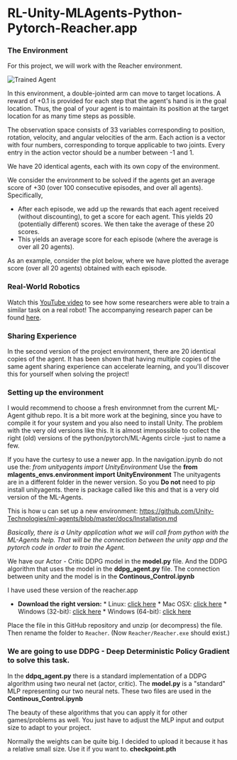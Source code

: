# RL-Unity-MLAgents-Python-Pytorch-Reacher.app

### The Environment

For this project, we will work with the Reacher environment.

[image1]: https://user-images.githubusercontent.com/10624937/43851024-320ba930-9aff-11e8-8493-ee547c6af349.gif "Trained Agent"
![Trained Agent][image1]


In this environment, a double-jointed arm can move to target locations. A reward of +0.1 is provided for each step that the agent's hand is in the goal location. Thus, the goal of your agent is to maintain its position at the target location for as many time steps as possible.

The observation space consists of 33 variables corresponding to position, rotation, velocity, and angular velocities of the arm. Each action is a vector with four numbers, corresponding to torque applicable to two joints. Every entry in the action vector should be a number between -1 and 1.

We have 20 identical agents, each with its own copy of the environment.

We consider the environment to be solved if the agents get an average score of +30 (over 100 consecutive episodes, and over all agents). Specifically,

* After each episode, we add up the rewards that each agent received (without discounting), to get a score for each agent. This yields 20 (potentially different) scores. We then take the average of these 20 scores.
* This yields an average score for each episode (where the average is over all 20 agents).

As an example, consider the plot below, where we have plotted the average score (over all 20 agents) obtained with each episode.

### Real-World Robotics

Watch this [YouTube video](https://www.youtube.com/watch?v=ZVIxt2rt1_4) to see how some researchers were able to train a similar task on a real robot! The accompanying research paper can be found [here](https://arxiv.org/pdf/1803.07067.pdf).

### Sharing Experience

In the second version of the project environment, there are 20 identical copies of the agent. It has been shown that having multiple copies of the same agent sharing experience can accelerate learning, and you'll discover this for yourself when solving the project!

### Setting up the environment

I would recommend to choose a fresh environmnet from the current ML-Agent github repo. 
It is a bit more work at the begining, since you have to compile it for your system and you also need to install Unity. 
The problem with the very old versions like this. It is almost immpossible to collect the right (old) versions of the python/pytorch/ML-Agents circle -just to name a few.

If you have the curtesy to use a newer app. In the navigation.ipynb 
do not use the:  *from unityagents import UnityEnvironment*
Use the **from mlagents_envs.environment import UnityEnvironment**
The unityagents are in a different folder in the newer version. So you **Do not** need to pip install unityagents. there is package called like this and that is a very old version of the ML-Agents.

This is how u can set up a new environment:
https://github.com/Unity-Technologies/ml-agents/blob/master/docs/Installation.md


*Basically, there is a Unity application what we will call from python with the ML-Agents help. That will be the connection between the unity app and the pytorch code in order to train the Agent.*


We have our Actor - Critic DDPG model in the **model.py** file.
And the DDPG algorithm that uses the model in the **ddpg_agent.py** file.
The connection between unity and the model is in the **Continous_Control.ipynb**

I have used these version of the reacher.app

 - **Download the right version:**
        * Linux: [click here](https://s3-us-west-1.amazonaws.com/udacity-drlnd/P2/Reacher/Reacher_Linux.zip)
        * Mac OSX: [click here](https://s3-us-west-1.amazonaws.com/udacity-drlnd/P2/Reacher/Reacher.app.zip)
        * Windows (32-bit): [click here](https://s3-us-west-1.amazonaws.com/udacity-drlnd/P2/Reacher/Reacher_Windows_x86.zip)
        * Windows (64-bit): [click here](https://s3-us-west-1.amazonaws.com/udacity-drlnd/P2/Reacher/Reacher_Windows_x86_64.zip)
    

Place the file in this GitHub repository and unzip (or decompress) the file. Then rename the folder to `Reacher`. (Now `Reacher/Reacher.exe` should exist.)

### We are going to use DDPG - Deep Deterministic Policy Gradient to solve this task.

In the **ddpq_agent.py** there is a standard implementation of a DDPG algorithm using two neural net (actor, critic). 
The **model.py** is a "standard" MLP representing our two neural nets. These two files are used in the **Continous_Control.ipynb**

The beauty of these algorithms that you can apply it for other games/problems as well. You just have to adjust the MLP input and output size to adapt to your project.

Normally the weights can be quite big. I decided to upload it because it has a relative small size. Use it if you want to. **checkpoint.pth**

